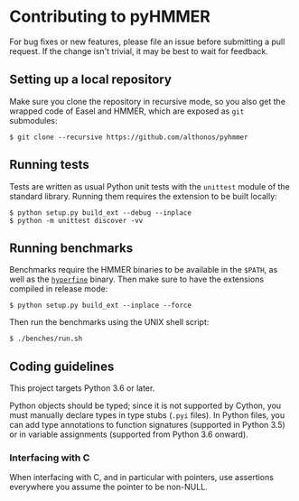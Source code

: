 # Contributing to pyHMMER

For bug fixes or new features, please file an issue before submitting a
pull request. If the change isn't trivial, it may be best to wait for
feedback.

## Setting up a local repository

Make sure you clone the repository in recursive mode, so you also get the
wrapped code of Easel and HMMER, which are exposed as `git` submodules:

```console
$ git clone --recursive https://github.com/althonos/pyhmmer
```

## Running tests

Tests are written as usual Python unit tests with the `unittest` module of
the standard library. Running them requires the extension to be built
locally:

```console
$ python setup.py build_ext --debug --inplace
$ python -m unittest discover -vv
```

## Running benchmarks

Benchmarks require the HMMER binaries to be available in the `$PATH`,
as well as the [`hyperfine`](https://github.com/sharkdp/hyperfine) 
binary. Then make sure to have the extensions compiled in release mode:

```console
$ python setup.py build_ext --inplace --force
```

Then run the benchmarks using the UNIX shell script:

```console
$ ./benches/run.sh
```

## Coding guidelines

This project targets Python 3.6 or later.

Python objects should be typed; since it is not supported by Cython,
you must manually declare types in type stubs (`.pyi` files). In Python
files, you can add type annotations to function signatures (supported in
Python 3.5) or in variable assignments (supported from Python 3.6
onward).

### Interfacing with C

When interfacing with C, and in particular with pointers, use assertions
everywhere you assume the pointer to be non-NULL.
